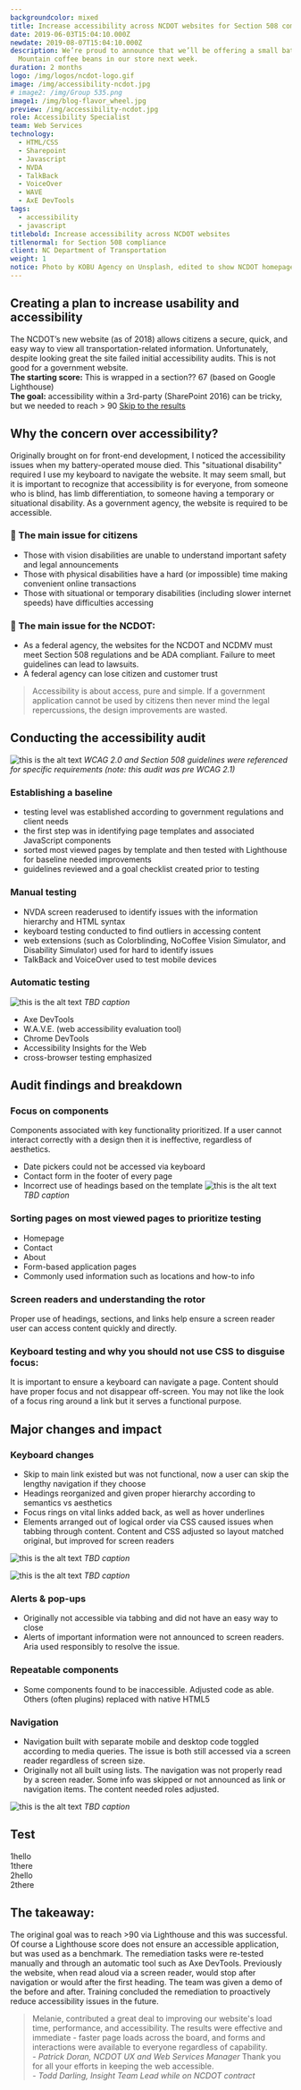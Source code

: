 ```yaml
---
backgroundcolor: mixed
title: Increase accessibility across NCDOT websites for Section 508 compliance
date: 2019-06-03T15:04:10.000Z
newdate: 2019-08-07T15:04:10.000Z
description: We’re proud to announce that we’ll be offering a small batch of Jamaica Blue
  Mountain coffee beans in our store next week.
duration: 2 months
logo: /img/logos/ncdot-logo.gif
image: /img/accessibility-ncdot.jpg
# image2: /img/Group 535.png
image1: /img/blog-flavor_wheel.jpg
preview: /img/accessibility-ncdot.jpg
role: Accessibility Specialist 
team: Web Services
technology:
  - HTML/CSS
  - Sharepoint
  - Javascript
  - NVDA
  - TalkBack
  - VoiceOver
  - WAVE
  - AxE DevTools
tags:
  - accessibility
  - javascript
titlebold: Increase accessibility across NCDOT websites
titlenormal: for Section 508 compliance
client: NC Department of Transportation
weight: 1
notice: Photo by KOBU Agency on Unsplash, edited to show NCDOT homepage
---
```


<section class="content">

<div class="first">

  ## Creating a plan to increase usability and accessibility
  The NCDOT’s new website (as of 2018) allows citizens a secure, quick, and easy way to view all transportation-related information. Unfortunately, despite looking great the site failed initial accessibility audits. This is not good for a government website.
  <br>
  **The starting score:** This is wrapped in a section?? 67 (based on Google Lighthouse)
  <br>
  **The goal:** accessibility within a 3rd-party (SharePoint 2016) can be tricky, but 
  we needed to reach > 90
  [Skip to the results](post/ncdot-accessibility/#the-takeaway)

</div>
<div class="div2"> 

## Why the concern over accessibility?
  Originally brought on for front-end development, I noticed the accessibility issues when my battery-operated mouse died. This "situational disability" required I use my keyboard to navigate the website. It may seem small, but it is important to recognize that accessibility is for everyone, from someone who is blind, has limb differentiation, to someone having a temporary or situational disability. As a government agency, the website is required to be accessible.  
  ### <span aria-hidden="true">🚩</span> The main issue for citizens
  - Those with vision disabilities are unable to understand important safety and legal announcements
  - Those with physical disabilities have a hard (or impossible) time making convenient online transactions
  - Those with situational or temporary disabilities (including slower internet speeds) have difficulties accessing 
  ### <span aria-hidden="true">🚩</span> The main issue for the NCDOT: 
  - As a federal agency, the websites for the NCDOT and NCDMV must meet Section 508 regulations and be ADA compliant. Failure to meet guidelines can lead to lawsuits.     
  - A federal agency can lose citizen and customer trust

</div>

  > Accessibility is about access, pure and simple. If a government application cannot be used by citizens then never mind the legal repercussions, the design improvements are wasted.

</section>

<section class="fullwidth purple">

<div role="presentation" class="fullwidth img" style="background-image: url(/img/decorative-desk.jpg)">

</div>

<div>

  ## Conducting the accessibility audit
  ![this is the alt text](/img/ncdot-a11y2.png "Title is optional")
  *WCAG 2.0 and Section 508 guidelines were referenced for specific requirements (note: this audit was pre WCAG 2.1)*
  ### Establishing a baseline
  - testing level was established according to government regulations and client needs
  - the first step was in identifying page templates and associated JavaScript components 
  - sorted most viewed pages by template and then tested with Lighthouse for baseline needed improvements 
  - guidelines reviewed and a goal checklist created prior to testing
  ### Manual testing
  - NVDA screen readerused to identify issues with the information hierarchy and HTML syntax
  - keyboard testing conducted to find outliers in accessing content
  - web extensions (such as Colorblinding, NoCoffee Vision Simulator, and Disability Simulator) used for hard to identify issues
  - TalkBack and VoiceOver used to test mobile devices
  ### Automatic testing
  ![this is the alt text](/img/ncdot-a11y.jpg "Title is optional")
  *TBD caption*
  - Axe DevTools
  - W.A.V.E. (web accessibility evaluation tool)
  - Chrome DevTools
  - Accessibility Insights for the Web
  - cross-browser testing emphasized

</div>
</section>

<section>

  ## Audit findings and breakdown
  ### Focus on components
  Components associated with key functionality prioritized. If a user cannot interact correctly with a design then it is ineffective, regardless of aesthetics.
  - Date pickers could not be accessed via keyboard
  - Contact form in the footer of every page
  - Incorrect use of headings based on the template
  ![this is the alt text](/img/ncdot-wave.png "Title is optional")
  *TBD caption*
  ### Sorting pages on most viewed pages to prioritize testing 
  - Homepage
  - Contact
  - About
  - Form-based application pages
  - Commonly used information such as locations and how-to info
  ### Screen readers and understanding the rotor 
  Proper use of headings, sections, and links help ensure a screen reader user can access content quickly and directly.
  ### Keyboard testing and why you should not use CSS to disguise focus:  
  It is important to ensure a keyboard can navigate a page. Content should have proper focus and not disappear off-screen. You may not like the look of a focus ring around a link but it serves a functional purpose.

</section>

<section class="content">
<div class="div-1">

  ## Major changes and impact

  ### Keyboard changes  
  - Skip to main link existed but was not functional, now a user can skip the lengthy navigation if they choose
  - Headings reorganized and given proper hierarchy according to semantics vs aesthetics
  - Focus rings on vital links added back, as well as hover underlines
  - Elements arranged out of logical order via CSS caused issues when tabbing through content. Content and CSS adjusted so layout matched original, but improved for screen readers

</div>
<div class="div-2">

  ![this is the alt text](/img/ncdot-alert.png "Title is optional")
  *TBD caption*

</div>
<div class="div-3">

  ![this is the alt text](/img/ncdot-components.png "Title is optional")
  *TBD caption*

</div>
<div class="div-4">

  ### Alerts & pop-ups
  - Originally not accessible via tabbing and did not have an easy way to close
  - Alerts of important information were not announced to screen readers. Aria used responsibly to resolve the issue.

  ### Repeatable components
  - Some components found to be inaccessible.  Adjusted code as able. Others (often plugins) replaced with native HTML5

  ### Navigation
  - Navigation built with separate mobile and desktop code toggled according to media queries. The issue is both still accessed via a screen reader regardless of screen size.
  - Originally not all built using lists. The navigation was not properly read by a screen reader. Some info was skipped or not announced as link or navigation items. The content needed roles adjusted.

</div>
<div class="div-5">

  ![this is the alt text](/img/ncdot-navigation.png "Title is optional")
  *TBD caption*

</div>
</section>

<section>

  ## Test
<div class="parent3">
<div class="div--1">
<div class="subparent3">
<div class="subdiv--1"> 1hello</div>
<div class="subdiv--2">1there </div>
</div>
</div>
<div class="div--2"> 
<div class="subparent3">
<div class="subdiv--1"> 2hello</div>
<div class="subdiv--2">2there </div>
</div>
</div>
</div>
</section>


<section class="takeaway fullwidth white">

  ## The takeaway: 
  The original goal was to reach >90 via Lighthouse and this was successful. Of course a Lighthouse score does not ensure an accessible application, but was used as a benchmark. The remediation tasks were re-tested manually and through an automatic tool such as Axe DevTools. Previously the website, when read aloud via a screen reader, would stop after navigation or would after the first heading. The team was given a demo of the before and after. Training concluded the remediation to proactively reduce accessibility issues in the future. 
  > Melanie, contributed a great deal to improving our website's load time, performance, and accessibility. The results were effective and immediate - faster page loads across the board, and forms and interactions were available to everyone regardless of capability.  
  *- Patrick Doran, NCDOT UX and Web Services Manager*
  > Thank you for all your efforts in keeping the web accessible.   
  *- Todd Darling, Insight Team Lead while on NCDOT contract*

</section>